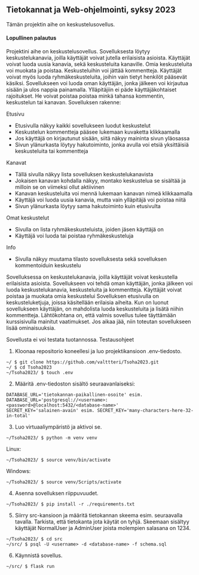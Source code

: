 ## Tietokannat ja Web-ohjelmointi, syksy 2023

Tämän projektin aihe on keskustelusovellus.

#### Lopullinen palautus

Projektini aihe on keskustelusovellus. Sovelluksesta löytyy keskustelukanavia, joilla käyttäjät voivat jutella erilaisista asioista.
Käyttäjät voivat luoda uusia kanavia, sekä keskusteluita kanaville. Omia keskusteluita voi muokata ja poistaa. Keskusteluihin voi jättää kommentteja.
Käyttäjät voivat myös luoda ryhmäkeskusteluita, joihin vain tietyt henkilöt pääsevät käsiksi. Sovellukseen voi luoda oman käyttäjän, 
jonka jälkeen voi kirjautua sisään ja ulos nappia painamalla. Ylläpitäjiin ei päde käyttäjäkohtaiset rajoitukset. He voivat poistaa
poistaa minkä tahansa kommentin, keskustelun tai kanavan. Sovelluksen rakenne:

Etusivu
- Etusivulla näkyy kaikki sovellukseen luodut keskustelut
- Keskustelun kommentteja pääsee lukemaan kuvaketta klikkaamalla
- Jos käyttäjä on kirjautunut sisään, siitä näkyy maininta sivun yläosassa
- Sivun ylänurkasta löytyy hakutoiminto, jonka avulla voi etsiä yksittäisiä keskusteluita tai kommentteja

Kanavat
- Tällä sivulla näkyy lista sovelluksen keskustelukanavista
- Jokaisen kanavan kohdalla näkyy, montako keskustelua se sisältää ja milloin se on viimeksi ollut aktiivinen
- Kanavan keskusteluita voi mennä lukemaan kanavan nimeä klikkaamalla
- Käyttäjä voi luoda uusia kanavia, mutta vain ylläpitäjä voi poistaa niitä
- Sivun ylänurkasta löytyy sama hakutoiminto kuin etusivulta

Omat keskustelut
- Sivulla on lista ryhmäkeskusteluista, joiden jäsen käyttäjä on
- Käyttäjä voi luoda tai poistaa ryhmäkeskusteluja

Info
- Sivulla näkyy muutama tilasto sovelluksesta sekä sovelluksen kommentoiduin keskustelu

Sovelluksessa on keskustelukanavia, joilla käyttäjät voivat keskustella erilaisista asioista. Sovellukseen voi tehdä oman
käyttäjän, jonka jälkeen voi luoda keskustelukanavia, keskusteluita ja kommentteja. Käyttäjät voivat poistaa ja muokata omia keskustelui
Sovelluksen etusivulla on keskusteluketjuja, joissa käsitellään erilaisia aiheita. Kun on luonut sovellukseen käyttäjän, on mahdolista luoda keskusteluita ja
lisätä niihin kommentteja. Lähtökohtana on, että valmis sovellus tulee täyttämään kurssisivulla mainitut vaatimukset. Jos aikaa jää, niin toteutan sovellukseen lisää ominaisuuksia.

Sovellusta ei voi testata tuotannossa. Testausohjeet

1. Kloonaa repositorio koneellesi ja luo projektikansioon .env-tiedosto.
```
~/ $ git clone https://github.com/valttteri/Tsoha2023.git
~/ $ cd Tsoha2023
~/Tsoha2023/ $ touch .env
```

2. Määritä .env-tiedoston sisältö seuraavanlaiseksi:
```
DATABASE_URL='tietokannan-paikallinen-osoite' esim. DATABASE_URL='postgresql://<username>:<password>@localhost:5432/<database-name>'
SECRET_KEY='salainen-avain' esim. SECRET_KEY='many-characters-here-32-in-total'
```

3. Luo virtuaaliympäristö ja aktivoi se.
```
~/Tsoha2023/ $ python -m venv venv
```
Linux:
```
~/Tsoha2023/ $ source venv/bin/activate
```
Windows:
```
~/Tsoha2023/ $ source venv/Scripts/activate
```
4. Asenna sovelluksen riippuvuudet.
```
~/Tsoha2023/ $ pip install -r ./requirements.txt
```

5. Siirry src-kansioon ja määritä tietokannan skeema esim. seuraavalla tavalla. Tarkista, että tietokanta jota käytät on tyhjä.
Skeemaan sisältyy käyttäjät NormalUser ja AdminUser joista molempien salasana on 1234.
```
~/Tsoha2023/ $ cd src
~/src/ $ psql -U <username> -d <database-name> -f schema.sql
```

6. Käynnistä sovellus.
```
~/src/ $ flask run
```

